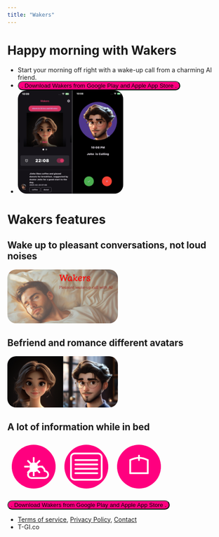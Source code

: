 ```yaml
---
title: "Wakers"
---
```

<link href="wakers.css" rel="stylesheet"/>
<script>
function showImagePopup() {
  const popup = document.createElement('div');
  popup.style.position = 'fixed';
  popup.style.top = '0';
  popup.style.left = '0';
  popup.style.width = '100%';
  popup.style.height = '100%';
  popup.style.backgroundColor = 'rgba(0,0,0,0.8)';
  popup.style.display = 'flex';
  popup.style.justifyContent = 'center';
  popup.style.alignItems = 'center';
  popup.style.zIndex = '1000';
  
  const img = document.createElement('img');
  img.src = 'qr.png';
  img.style.maxWidth = '90%';
  img.style.maxHeight = '90%';
  
  popup.appendChild(img);
  
  popup.onclick = function() {
    document.body.removeChild(popup);
  };
  
  document.body.appendChild(popup);
}
</script>

# Happy morning with Wakers
- Start your morning off right with a wake-up call from a charming AI friend.
- <button onclick="showImagePopup()" style="background-color:#ff007f;border-radius:20px;">.     Download Wakers from Google Play and Apple App Store    .</button>
- <img src='wakers_screen_eng_1000.png' style="width:50%;background-color:transparent;border-radius:20px;"/>

# Wakers features
## Wake up to pleasant conversations, not loud noises
<img src='wakers_banner_1024_500_en.png' style="width:50%;background-color:transparent;border-radius:20px;"/>

## Befriend and romance different avatars
<img src='avatars.png' style="width:50%;background-color:transparent;border-radius:20px;"/>

## A lot of information while in bed
<svg width="360" height="120" xmlns="http://www.w3.org/2000/svg">
  <defs>
    <!-- 붉은색 계열 그라데이션 정의 -->
    <linearGradient id="gradRed" x1="0%" y1="0%" x2="0%" y2="100%">
      <stop offset="0%" style="stop-color:#FF5E62;stop-opacity:1"/>
      <stop offset="100%" style="stop-color:#FF9966;stop-opacity:1"/>
    </linearGradient>
  </defs>

  <!-- 날씨 앱 아이콘 -->
  <g transform="translate(10,10)">
    <!-- 원형 배경 -->
    <circle cx="50" cy="50" r="50" fill="#ff007f"/>
    <!-- 날씨 아이콘: 태양 + 구름 -->
    <g transform="translate(20,20)" stroke="#ffffff" fill="none" stroke-width="4" stroke-linecap="round" stroke-linejoin="round">
      <!-- 태양 (중앙에 위치, 원형) -->
      <circle cx="30" cy="30" r="8" fill="#ffffff"/>
      <!-- 태양 광선 -->
      <line x1="30" y1="10" x2="30" y2="18"/>
      <line x1="30" y1="42" x2="30" y2="50"/>
      <line x1="10" y1="30" x2="18" y2="30"/>
      <line x1="42" y1="30" x2="50" y2="30"/>
      <line x1="17" y1="17" x2="23" y2="23"/>
      <line x1="37" y1="37" x2="43" y2="43"/>
      <line x1="17" y1="43" x2="23" y2="37"/>
      <line x1="37" y1="23" x2="43" y2="17"/>
      <!-- 구름 -->
      <path d="M55,40 
               a10,10 0 0,0 -10,-10 
               a10,10 0 0,0 -10,10 
               h-10 
               a8,8 0 0,0 0,16 
               h30 
               a8,8 0 0,0 0,-16z"/>
    </g>
  </g>

  <!-- 뉴스 앱 아이콘 -->
  <g transform="translate(130,10)">
    <!-- 원형 배경 -->
    <circle cx="50" cy="50" r="50" fill="#ff007f"/>
    <!-- 뉴스 아이콘: 신문 모양 -->
    <g transform="translate(15,20)" stroke="#ffffff" fill="none" stroke-width="4" stroke-linecap="round" stroke-linejoin="round">
      <!-- 신문 외곽 -->
      <rect x="0" y="0" width="70" height="60" rx="8" ry="8"/>
      <!-- 텍스트 라인 -->
      <line x1="10" y1="15" x2="60" y2="15"/>
      <line x1="10" y1="25" x2="60" y2="25"/>
      <line x1="10" y1="35" x2="60" y2="35"/>
      <line x1="10" y1="45" x2="60" y2="45"/>
    </g>
  </g>

  <!-- 옷코디 앱 아이콘 -->
  <g transform="translate(250,10)">
    <!-- 원형 배경 -->
    <circle cx="50" cy="50" r="50" fill="#ff007f"/>
    <!-- 옷코디 아이콘: 옷걸이 형태 -->
    <g transform="translate(20,25)" stroke="#ffffff" fill="none" stroke-width="4" stroke-linecap="round" stroke-linejoin="round">
      <!-- 옷걸이 상단 곡선 -->
      <path d="M10,10 Q30,0 50,10"/>
      <!-- 옷걸이 본체 -->
      <line x1="10" y1="10" x2="10" y2="40"/>
      <line x1="50" y1="10" x2="50" y2="40"/>
      <line x1="10" y1="40" x2="50" y2="40"/>
      <!-- 걸이 부분 -->
      <line x1="30" y1="0" x2="30" y2="10"/>
    </g>
  </g>
</svg>

<button onclick="showImagePopup()" style="background-color:#ff007f;border-radius:20px;">.     Download Wakers from Google Play and Apple App Store     .</button>

- [Terms of service](terms_wakers_en), [Privacy Policy](privacy_wakers_en), [Contact](mailto:hello@t-gi.co)
- T-GI.co